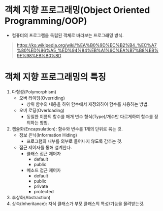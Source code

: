 객체 지향 프로그래밍(Object Oriented Programming/OOP)
===
- 컴퓨터의 프로그램을 독립된 객체로 바라보는 프로그래밍 방식.
> https://ko.wikipedia.org/wiki/%EA%B0%9D%EC%B2%B4_%EC%A7%80%ED%96%A5_%ED%94%84%EB%A1%9C%EA%B7%B8%EB%9E%98%EB%B0%8D

객체 지향 프로그래밍의 특징
===
1. 다형성(Polymorphism)
   - 오버 라이딩(Overriding)
     - 상위 함수의 내용을 하위 함수에서 재정의하여 함수를 사용하는 방법.
   - 오버 로딩(Overloading)
     - 동일한 이름의 함수를 매개 변수 형식(Type)/개수만 다르게하여 함수를 정의하는 방법.
2. 캡슐화(Encapsulation): 함수와 변수를 1개의 단위로 묶는 것.
   - 정보 은닉(Information Hiding)
     - 프로그램의 내부를 외부로 들어나지 않도록 감추는 것.
   - 접근 제어자를 통해 설계한다.
     - 클래스 접근 제어자
       - default
       - public
     - 메소드 접근 제어자
       - default
       - public
       - private
       - protected
3. 추상화(Abstraction)
4. 상속(Inheritance): 자식 클래스가 부모 클래스의 특성/기능을 물려받는것.